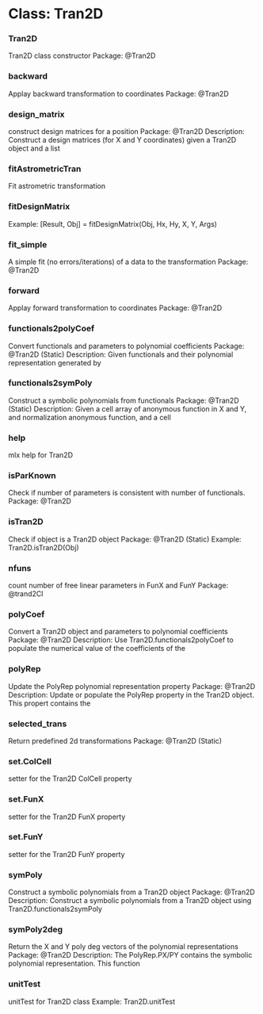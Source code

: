 # Class: Tran2D

### Tran2D

Tran2D class constructor Package: @Tran2D


### backward

Applay backward transformation to coordinates Package: @Tran2D


### design_matrix

construct design matrices for a position Package: @Tran2D Description: Construct a design matrices (for X and Y coordinates) given a Tran2D object and a list


### fitAstrometricTran

Fit astrometric transformation


### fitDesignMatrix

Example: [Result, Obj] = fitDesignMatrix(Obj, Hx, Hy, X, Y, Args)


### fit_simple

A simple fit (no errors/iterations) of a data to the transformation Package: @Tran2D


### forward

Applay forward transformation to coordinates Package: @Tran2D


### functionals2polyCoef

Convert functionals and parameters to polynomial coefficients Package: @Tran2D (Static) Description: Given functionals and their polynomial representation generated by


### functionals2symPoly

Construct a symbolic polynomials from functionals Package: @Tran2D (Static) Description: Given a cell array of anonymous function in X and Y, and normalization anonymous function, and a cell


### help

mlx help for Tran2D


### isParKnown

Check if number of parameters is consistent with number of functionals. Package: @Tran2D


### isTran2D

Check if object is a Tran2D object Package: @Tran2D (Static) Example: Tran2D.isTran2D(Obj)


### nfuns

count number of free linear parameters in FunX and FunY Package: @trand2Cl


### polyCoef

Convert a Tran2D object and parameters to polynomial coefficients Package: @Tran2D Description: Use Tran2D.functionals2polyCoef to populate the numerical value of the coefficients of the


### polyRep

Update the PolyRep polynomial representation property Package: @Tran2D Description: Update or populate the PolyRep property in the Tran2D object. This propert contains the


### selected_trans

Return predefined 2d transformations Package: @Tran2D (Static)


### set.ColCell

setter for the Tran2D ColCell property


### set.FunX

setter for the Tran2D FunX property


### set.FunY

setter for the Tran2D FunY property


### symPoly

Construct a symbolic polynomials from a Tran2D object Package: @Tran2D Description: Construct a symbolic polynomials from a Tran2D object using Tran2D.functionals2symPoly


### symPoly2deg

Return the X and Y poly deg vectors of the polynomial representations Package: @Tran2D Description: The PolyRep.PX/PY contains the symbolic polynomial representation. This function


### unitTest

unitTest for Tran2D class Example: Tran2D.unitTest


